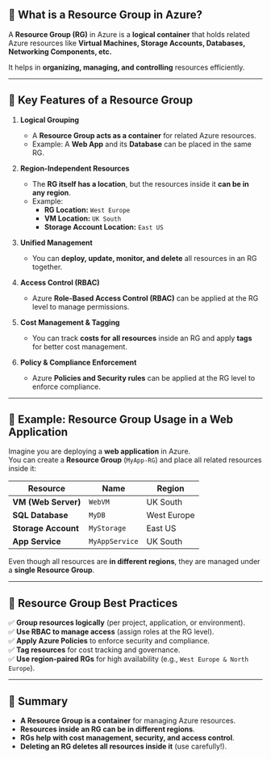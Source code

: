 ## **🔹 What is a Resource Group in Azure?**

A **Resource Group (RG)** in Azure is a **logical container** that holds related Azure resources like **Virtual Machines, Storage Accounts, Databases, Networking Components, etc.**

It helps in **organizing, managing, and controlling** resources efficiently.

---

## **🔹 Key Features of a Resource Group**

1. **Logical Grouping**

   - A **Resource Group acts as a container** for related Azure resources.
   - Example: A **Web App** and its **Database** can be placed in the same RG.

2. **Region-Independent Resources**

   - The **RG itself has a location**, but the resources inside it **can be in any region**.
   - Example:
     - **RG Location:** `West Europe`
     - **VM Location:** `UK South`
     - **Storage Account Location:** `East US`

3. **Unified Management**

   - You can **deploy, update, monitor, and delete** all resources in an RG together.

4. **Access Control (RBAC)**

   - Azure **Role-Based Access Control (RBAC)** can be applied at the RG level to manage permissions.

5. **Cost Management & Tagging**

   - You can track **costs for all resources** inside an RG and apply **tags** for better cost management.

6. **Policy & Compliance Enforcement**
   - Azure **Policies and Security rules** can be applied at the RG level to enforce compliance.

---

## **🔹 Example: Resource Group Usage in a Web Application**

Imagine you are deploying a **web application** in Azure.  
You can create a **Resource Group** (`MyApp-RG`) and place all related resources inside it:

| Resource            | Name           | Region      |
| ------------------- | -------------- | ----------- |
| **VM (Web Server)** | `WebVM`        | UK South    |
| **SQL Database**    | `MyDB`         | West Europe |
| **Storage Account** | `MyStorage`    | East US     |
| **App Service**     | `MyAppService` | UK South    |

Even though all resources are **in different regions**, they are managed under a **single Resource Group**.

---

## **🔹 Resource Group Best Practices**

✅ **Group resources logically** (per project, application, or environment).  
✅ **Use RBAC to manage access** (assign roles at the RG level).  
✅ **Apply Azure Policies** to enforce security and compliance.  
✅ **Tag resources** for cost tracking and governance.  
✅ **Use region-paired RGs** for high availability (e.g., `West Europe & North Europe`).

---

## **🔹 Summary**

- **A Resource Group is a container** for managing Azure resources.
- **Resources inside an RG can be in different regions**.
- **RGs help with cost management, security, and access control**.
- **Deleting an RG deletes all resources inside it** (use carefully!).
